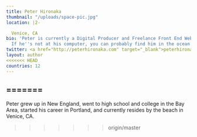 ```yaml
---
title: Peter Hironaka
thumbnail: "/uploads/space-pic.jpg"
location: |2-

  Venice, CA
bio: 'Peter is currently a Digital Producer and Freelance Front End Web Developer.
  If he''s not at his computer, you can probably find him in the ocean. '
twitter: <a href="http://peterhironaka.com" target="_blank">peterhironaka.com</a>
layout: author
<<<<<<< HEAD
countries: 12
---
```

=======
---

Peter grew up in New England, went to high school and college in the Bay Area, started his career in Portland, and currently resides by the beach in Venice, CA. 


>>>>>>> origin/master
